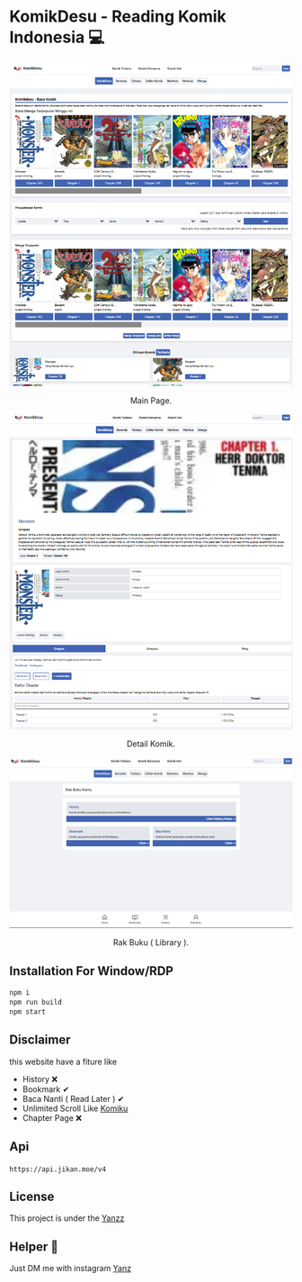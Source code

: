 <h1>KomikDesu - Reading Komik Indonesia 💻</h1>

<p align="center">
  <img src="./image/dashboard.png" width="550" />
</p>
 
<p align="center">Main Page.</p>

<p align="center">
  <img src="./image/detail.png" width="550" />
</p>
 
<p align="center">Detail Komik.</p>

<p align="center">
  <img src="./image/rak.png" width="550" />
</p>
 
<p align="center">Rak Buku ( Library ).</p>

## Installation For Window/RDP

```bash
npm i
npm run build
npm start
```

## Disclaimer
this website have a fiture like 
- History ❌
- Bookmark ✔
- Baca Nanti ( Read Later ) ✔
- Unlimited Scroll Like [Komiku](https://komiku.id/)
- Chapter Page ❌

## Api
```https://api.jikan.moe/v4```

## License

This project is under the [Yanzz](https://github.com/Yanzz231)

## Helper 🤖

Just DM me with instagram [Yanz](https://www.instagram.com/iyanmikasa/)
